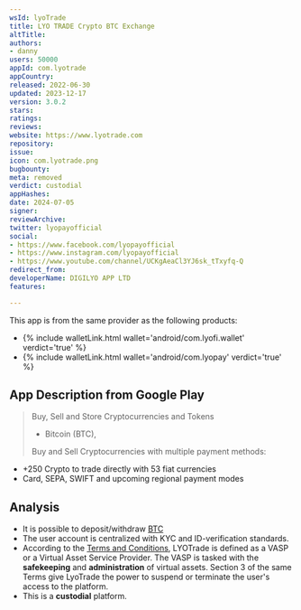 ```yaml
---
wsId: lyoTrade
title: LYO TRADE Crypto BTC Exchange
altTitle: 
authors:
- danny
users: 50000
appId: com.lyotrade
appCountry: 
released: 2022-06-30
updated: 2023-12-17
version: 3.0.2
stars: 
ratings: 
reviews: 
website: https://www.lyotrade.com
repository: 
issue: 
icon: com.lyotrade.png
bugbounty: 
meta: removed
verdict: custodial
appHashes: 
date: 2024-07-05
signer: 
reviewArchive: 
twitter: lyopayofficial
social:
- https://www.facebook.com/lyopayofficial
- https://www.instagram.com/lyopayofficial
- https://www.youtube.com/channel/UCKgAeaCl3YJ6sk_tTxyfq-Q
redirect_from: 
developerName: DIGILYO APP LTD
features: 

---
```


This app is from the same provider as the following products:

- {% include walletLink.html wallet='android/com.lyofi.wallet' verdict='true' %}
- {% include walletLink.html wallet='android/com.lyopay' verdict='true' %}

## App Description from Google Play

> Buy, Sell and Store Cryptocurrencies and Tokens
>
> - Bitcoin (BTC),
>
> Buy and Sell Cryptocurrencies with multiple payment methods:
- +250 Crypto to trade directly with 53 fiat currencies
- Card, SEPA, SWIFT and upcoming regional payment modes

## Analysis

- It is possible to deposit/withdraw [BTC](https://docs.lyotrade.com/help-center/deposit-and-withdrawals/how-do-i-deposit)
- The user account is centralized with KYC and ID-verification standards.
- According to the [Terms and Conditions](https://docs.lyotrade.com/terms/terms-of-use), LYOTrade is defined as a VASP or a Virtual Asset Service Provider. The VASP is tasked with the **safekeeping** and **administration** of virtual assets. Section 3 of the same Terms give LyoTrade the power to suspend or terminate the user's access to the platform.
- This is a **custodial** platform.
